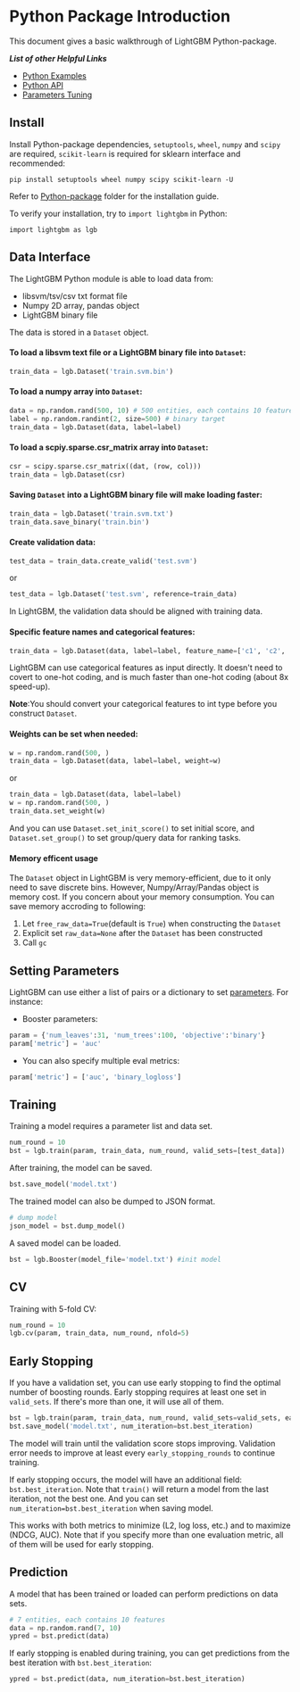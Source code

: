 Python Package Introduction
===========================

This document gives a basic walkthrough of LightGBM Python-package.

***List of other Helpful Links***
* [Python Examples](https://github.com/Microsoft/LightGBM/tree/master/examples/python-guide)
* [Python API](./Python-API.rst)
* [Parameters Tuning](./Parameters-tuning.md)

Install
-------

Install Python-package dependencies, `setuptools`, `wheel`, `numpy` and `scipy` are required, `scikit-learn` is required for sklearn interface and recommended:

```
pip install setuptools wheel numpy scipy scikit-learn -U
```

Refer to [Python-package](https://github.com/Microsoft/LightGBM/tree/master/python-package) folder for the installation guide.

To verify your installation, try to `import lightgbm` in Python:

```
import lightgbm as lgb
```

Data Interface
--------------

The LightGBM Python module is able to load data from:

- libsvm/tsv/csv txt format file
- Numpy 2D array, pandas object
- LightGBM binary file

The data is stored in a ```Dataset``` object.

#### To load a libsvm text file or a LightGBM binary file into ```Dataset```:

```python
train_data = lgb.Dataset('train.svm.bin')
```

####  To load a numpy array into ```Dataset```:

```python
data = np.random.rand(500, 10) # 500 entities, each contains 10 features
label = np.random.randint(2, size=500) # binary target
train_data = lgb.Dataset(data, label=label)
```

#### To load a scpiy.sparse.csr_matrix array into ```Dataset```:

```python
csr = scipy.sparse.csr_matrix((dat, (row, col)))
train_data = lgb.Dataset(csr)
```

#### Saving ```Dataset``` into a LightGBM binary file will make loading faster:

```python
train_data = lgb.Dataset('train.svm.txt')
train_data.save_binary('train.bin')
```

#### Create validation data:

```python
test_data = train_data.create_valid('test.svm')
```

or 

```python
test_data = lgb.Dataset('test.svm', reference=train_data)
```

In LightGBM, the validation data should be aligned with training data.

#### Specific feature names and categorical features:

```python
train_data = lgb.Dataset(data, label=label, feature_name=['c1', 'c2', 'c3'], categorical_feature=['c3'])
```

LightGBM can use categorical features as input directly. It doesn't need to covert to one-hot coding, and is much faster than one-hot coding (about 8x speed-up).

**Note**:You should convert your categorical features to int type before you construct `Dataset`.

#### Weights can be set when needed:

```python
w = np.random.rand(500, )
train_data = lgb.Dataset(data, label=label, weight=w)
```

or

```python
train_data = lgb.Dataset(data, label=label)
w = np.random.rand(500, )
train_data.set_weight(w)
```

And you can use `Dataset.set_init_score()` to set initial score, and `Dataset.set_group()` to set group/query data for ranking tasks.

#### Memory efficent usage

The `Dataset` object in LightGBM is very memory-efficient, due to it only need to save discrete bins.
However, Numpy/Array/Pandas object is memory cost. If you concern about your memory consumption. You can save memory accroding to following:

1. Let ```free_raw_data=True```(default is ```True```) when constructing the ```Dataset```
2. Explicit set ```raw_data=None``` after the ```Dataset``` has been constructed
3. Call ```gc```  

Setting Parameters
------------------

LightGBM can use either a list of pairs or a dictionary to set [parameters](./Parameters.md). For instance:

* Booster parameters:

```python
param = {'num_leaves':31, 'num_trees':100, 'objective':'binary'}
param['metric'] = 'auc'
```

* You can also specify multiple eval metrics:

```python
param['metric'] = ['auc', 'binary_logloss']
```

Training
--------

Training a model requires a parameter list and data set.

```python
num_round = 10
bst = lgb.train(param, train_data, num_round, valid_sets=[test_data])
```

After training, the model can be saved.

```python
bst.save_model('model.txt')
```

The trained model can also be dumped to JSON format.

```python
# dump model
json_model = bst.dump_model()
```

A saved model can be loaded.

```python
bst = lgb.Booster(model_file='model.txt') #init model
```

CV
--

Training with 5-fold CV:

```python
num_round = 10
lgb.cv(param, train_data, num_round, nfold=5)
```

Early Stopping
--------------

If you have a validation set, you can use early stopping to find the optimal number of boosting rounds.
Early stopping requires at least one set in `valid_sets`. If there's more than one, it will use all of them.

```python
bst = lgb.train(param, train_data, num_round, valid_sets=valid_sets, early_stopping_rounds=10)
bst.save_model('model.txt', num_iteration=bst.best_iteration)
```

The model will train until the validation score stops improving. Validation error needs to improve at least every `early_stopping_rounds` to continue training.

If early stopping occurs, the model will have an additional field: `bst.best_iteration`. Note that `train()` will return a model from the last iteration, not the best one. And you can set `num_iteration=bst.best_iteration` when saving model.

This works with both metrics to minimize (L2, log loss, etc.) and to maximize (NDCG, AUC). Note that if you specify more than one evaluation metric, all of them will be used for early stopping.

Prediction
----------

A model that has been trained or loaded can perform predictions on data sets.

```python
# 7 entities, each contains 10 features
data = np.random.rand(7, 10)
ypred = bst.predict(data)
```

If early stopping is enabled during training, you can get predictions from the best iteration with `bst.best_iteration`:

```python
ypred = bst.predict(data, num_iteration=bst.best_iteration)
```
